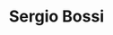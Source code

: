 ---
title: "Sergio Bossi"
url: /saint-germain-en-laye/sergio-bossi-rue-andre-bonnenfant/
shop: coiffeur
---